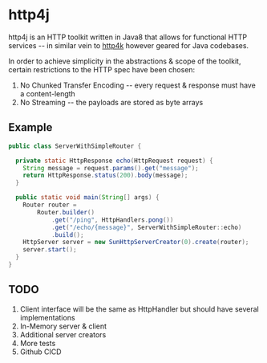 # http4j

http4j is an HTTP toolkit written in Java8 that allows for functional HTTP services -- in similar vein to [http4k](https://github.com/http4k/http4k) however geared for Java codebases.

In order to achieve simplicity in the abstractions & scope of the toolkit, certain restrictions to the HTTP spec have been chosen:
1. No Chunked Transfer Encoding -- every request & response must have a content-length
2. No Streaming -- the payloads are stored as byte arrays

## Example

```java
public class ServerWithSimpleRouter {

  private static HttpResponse echo(HttpRequest request) {
    String message = request.params().get("message");
    return HttpResponse.status(200).body(message);
  }

  public static void main(String[] args) {
    Router router =
        Router.builder()
            .get("/ping", HttpHandlers.pong())
            .get("/echo/{message}", ServerWithSimpleRouter::echo)
            .build();
    HttpServer server = new SunHttpServerCreator(0).create(router);
    server.start();
  }
}
```

## TODO
1. Client interface will be the same as HttpHandler but should have several implementations
2. In-Memory server & client
3. Additional server creators
4. More tests
5. Github CICD
